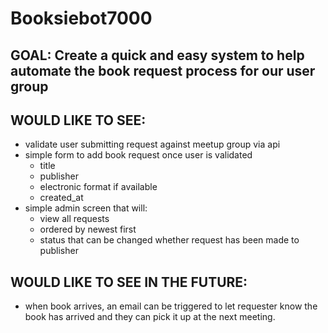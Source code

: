 Booksiebot7000
==============

## GOAL: Create a quick and easy system to help automate the book request process for our user group

## WOULD LIKE TO SEE:

* validate user submitting request against meetup group via api
* simple form to add book request once user is validated
  * title
  * publisher
  * electronic format if available
  * created_at
* simple admin screen that will:
  * view all requests
  * ordered by newest first
  * status that can be changed whether request has been made to publisher

## WOULD LIKE TO SEE IN THE FUTURE:

* when book arrives, an email can be triggered to let requester know the book has arrived and they can pick it up at the next meeting.
